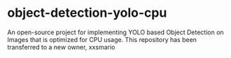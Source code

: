 # object-detection-yolo-cpu 
An open-source project for implementing YOLO based Object Detection on Images that is optimized for CPU usage. This repository has been transferred to a new owner, xxsmario